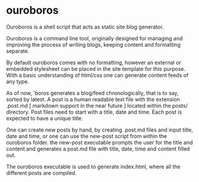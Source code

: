# ouroboros

Ouroboros is a shell script that acts as static site blog generator.

Ouroboros is a command line tool, originally designed for managing and improving the process of writing blogs, keeping content and formatting separate.

By default ouroboros comes with no formatting, however an external or embedded stylesheet can be placed in the site template for this purpose. With a basic understanding of html/css one can generate content feeds of any type.

As of now, 'boros generates a blog/feed chronologically, that is to say, sorted by latest.
A post is a human readable text file with the extension .post.md [ markdown support in the near future ] located within the posts/ directory. Post files need to start with a title, date and time. Each post is expected to have a unique title.

One can create new posts by hand, by creating .post.md files and input title, date and time, or one can use the new-post script from within the ouroboros folder. the new-post executable prompts the user for the title and content and generates a post.md file with title, date, time and content filled out.

The ouroboros executable is used to generate index.html, where all the different posts are compiled.
